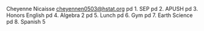 Cheyenne Nicaisse
cheyennen0503@hstat.org
pd 1. SEP
pd 2. APUSH
pd 3. Honors English
pd 4. Algebra 2
pd 5. Lunch
pd 6. Gym
pd 7. Earth Science
pd 8. Spanish 5
